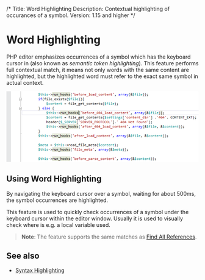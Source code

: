 /*
Title: Word Highlighting
Description: Contextual highlighting of occurances of a symbol.
Version: 1.15 and higher
*/

# Word Highlighting

PHP editor emphasizes occurrences of a symbol which has the keyboard cursor in (also known as _semantic token highlighting_). This feature performs full contextual match, it means not only words with the same content are highlighted, but the highlighted word must refer to the exact same symbol in actual context.

![Word Highlighting](imgs/word-highlight.png)

## Using Word Highlighting

By navigating the keyboard cursor over a symbol, waiting for about 500ms, the symbol occurrences are highlighted.

This feature is used to quickly check occurrences of a symbol under the keyboard cursor within the editor window. Usually it is used to visually check where is e.g. a local variable used.

> **Note**: The feature supports the same matches as [Find All References](../navigation/shift-f12-findallref.md).

## See also

- [Syntax Highlighting](syntax-highlighting.md)
